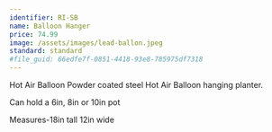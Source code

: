 ```yaml
---
identifier: RI-SB
name: Balloon Hanger
price: 74.99
image: /assets/images/lead-ballon.jpeg
standard: standard
#file_guid: 66edfe7f-0851-4418-93e8-785975df7318
---
```

Hot Air Balloon
Powder coated steel Hot Air Balloon hanging planter.

Can hold a 6in, 8in or 10in pot

Measures-18in tall 12in wide
